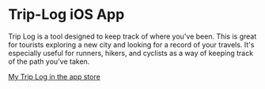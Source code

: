 # Trip-Log iOS App
Trip Log is a tool designed to keep track of where you've been. This is great for tourists exploring a new city and looking for a record of your travels. It's especially useful for runners, hikers, and cyclists as a way of keeping track of the path you've taken.

<a href="https://itunes.apple.com/us/app/my-trip-log/id483070201?mt=8">My Trip Log in the app store</a>
